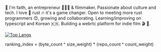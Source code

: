 🌊 I'm faith, an entrepreneur 👷🏼‍♀️ & filmmaker. Passionate about culture and tech. I love 🦀 rust 🔥 it's a game changer. Open to meeting more rust programmers 😊, growing and collaborating. Learning/improving on typescript and Korean 🇰🇷. Building a webrtc platform for indie film 🎬 💌. 


[![Top Langs](https://github-readme-stats.vercel.app/api/top-langs/?username=FASelby)](https://github.com/FASelby/github-readme-stats)

ranking_index = (byte_count ^ size_weight) * (repo_count ^ count_weight)
